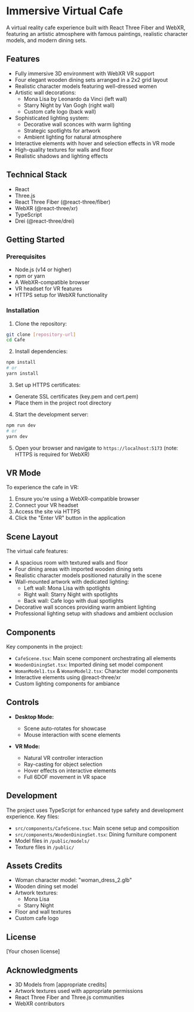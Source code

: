 # Immersive Virtual Cafe

A virtual reality cafe experience built with React Three Fiber and WebXR, featuring an artistic atmosphere with famous paintings, realistic character models, and modern dining sets.

## Features

- Fully immersive 3D environment with WebXR VR support
- Four elegant wooden dining sets arranged in a 2x2 grid layout
- Realistic character models featuring well-dressed women
- Artistic wall decorations:
  - Mona Lisa by Leonardo da Vinci (left wall)
  - Starry Night by Van Gogh (right wall)
  - Custom cafe logo (back wall)
- Sophisticated lighting system:
  - Decorative wall sconces with warm lighting
  - Strategic spotlights for artwork
  - Ambient lighting for natural atmosphere
- Interactive elements with hover and selection effects in VR mode
- High-quality textures for walls and floor
- Realistic shadows and lighting effects

## Technical Stack

- React
- Three.js
- React Three Fiber (@react-three/fiber)
- WebXR (@react-three/xr)
- TypeScript
- Drei (@react-three/drei)

## Getting Started

### Prerequisites

- Node.js (v14 or higher)
- npm or yarn
- A WebXR-compatible browser
- VR headset for VR features
- HTTPS setup for WebXR functionality

### Installation

1. Clone the repository:
```bash
git clone [repository-url]
cd Cafe
```

2. Install dependencies:
```bash
npm install
# or
yarn install
```

3. Set up HTTPS certificates:
- Generate SSL certificates (key.pem and cert.pem)
- Place them in the project root directory

4. Start the development server:
```bash
npm run dev
# or
yarn dev
```

5. Open your browser and navigate to `https://localhost:5173` (note: HTTPS is required for WebXR)

## VR Mode

To experience the cafe in VR:
1. Ensure you're using a WebXR-compatible browser
2. Connect your VR headset
3. Access the site via HTTPS
4. Click the "Enter VR" button in the application

## Scene Layout

The virtual cafe features:
- A spacious room with textured walls and floor
- Four dining areas with imported wooden dining sets
- Realistic character models positioned naturally in the scene
- Wall-mounted artwork with dedicated lighting:
  - Left wall: Mona Lisa with spotlights
  - Right wall: Starry Night with spotlights
  - Back wall: Cafe logo with dual spotlights
- Decorative wall sconces providing warm ambient lighting
- Professional lighting setup with shadows and ambient occlusion

## Components

Key components in the project:
- `CafeScene.tsx`: Main scene component orchestrating all elements
- `WoodenDiningSet.tsx`: Imported dining set model component
- `WomanModel1.tsx` & `WomanModel2.tsx`: Character model components
- Interactive elements using @react-three/xr
- Custom lighting components for ambiance

## Controls

- **Desktop Mode:**
  - Scene auto-rotates for showcase
  - Mouse interaction with scene elements

- **VR Mode:**
  - Natural VR controller interaction
  - Ray-casting for object selection
  - Hover effects on interactive elements
  - Full 6DOF movement in VR space

## Development

The project uses TypeScript for enhanced type safety and development experience. Key files:

- `src/components/CafeScene.tsx`: Main scene setup and composition
- `src/components/WoodenDiningSet.tsx`: Dining furniture component
- Model files in `/public/models/`
- Texture files in `/public/`

## Assets Credits

- Woman character model: "woman_dress_2.glb"
- Wooden dining set model
- Artwork textures:
  - Mona Lisa
  - Starry Night
- Floor and wall textures
- Custom cafe logo

## License

[Your chosen license]

## Acknowledgments

- 3D Models from [appropriate credits]
- Artwork textures used with appropriate permissions
- React Three Fiber and Three.js communities
- WebXR contributors 